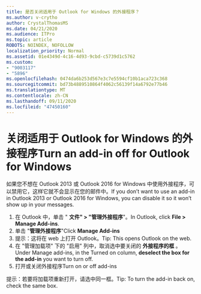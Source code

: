 ```yaml
---
title: 是否关闭适用于 Outlook for Windows 的外接程序？
ms.author: v-crytho
author: CrystalThomasMS
ms.date: 04/21/2020
ms.audience: ITPro
ms.topic: article
ROBOTS: NOINDEX, NOFOLLOW
localization_priority: Normal
ms.assetid: 01e4349d-4c16-4d93-9cbd-c5739d1c5762
ms.custom:
- "9003117"
- "5896"
ms.openlocfilehash: 0474da6b253d567e3c7e5594cf10b1aca723c368
ms.sourcegitcommit: bd73b4889510864f4062c56139f14a6792e77b46
ms.translationtype: MT
ms.contentlocale: zh-CN
ms.lasthandoff: 09/11/2020
ms.locfileid: "47450160"
---
```

# <a name="turn-an-add-in-off-for-outlook-for-windows"></a><span data-ttu-id="5bcd4-102">关闭适用于 Outlook for Windows 的外接程序</span><span class="sxs-lookup"><span data-stu-id="5bcd4-102">Turn an add-in off for Outlook for Windows</span></span>

<span data-ttu-id="5bcd4-103">如果您不想在 Outlook 2013 或 Outlook 2016 for Windows 中使用外接程序，可以禁用它，这样它就不会显示在您的邮件中。</span><span class="sxs-lookup"><span data-stu-id="5bcd4-103">If you don’t want to use an add-in in Outlook 2013 or Outlook 2016 for Windows, you can disable it so it won’t show up in your messages.</span></span>  

1. <span data-ttu-id="5bcd4-104">在 Outlook 中，单击 " **文件" > "管理外接程序**"。</span><span class="sxs-lookup"><span data-stu-id="5bcd4-104">In Outlook, click **File > Manage Add-ins**.</span></span>
2. <span data-ttu-id="5bcd4-105">单击 "**管理外接程序**"</span><span class="sxs-lookup"><span data-stu-id="5bcd4-105">Click  **Manage Add-ins**</span></span>
3. <span data-ttu-id="5bcd4-106">提示：这将在 web 上打开 Outlook。</span><span class="sxs-lookup"><span data-stu-id="5bcd4-106">Tip: This opens Outlook on the web.</span></span>
4. <span data-ttu-id="5bcd4-107">在 "管理加载项" 下的 "启用" 列中，取消选中要关闭的 **外接程序的框**  。</span><span class="sxs-lookup"><span data-stu-id="5bcd4-107">Under Manage add-ins, in the Turned on column, **deselect the box for the add-in**  you want to turn off.</span></span>
5. <span data-ttu-id="5bcd4-108">打开或关闭外接程序</span><span class="sxs-lookup"><span data-stu-id="5bcd4-108">Turn on or off add-ins</span></span>

<span data-ttu-id="5bcd4-109">提示：若要将加载项重新打开，请选中同一框。</span><span class="sxs-lookup"><span data-stu-id="5bcd4-109">Tip: To turn the add-in back on, check the same box.</span></span>

